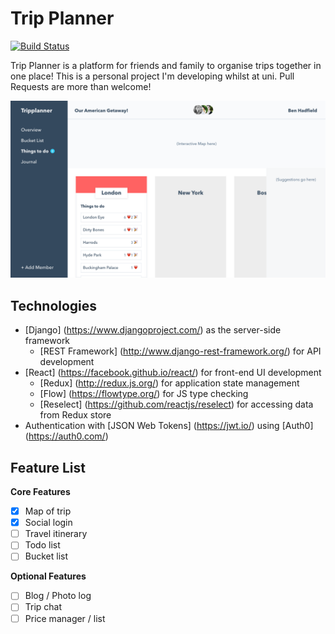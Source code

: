 Trip Planner
============

[![Build Status](https://travis-ci.org/benjaminhadfield/tripplanner.svg?branch=master)](https://travis-ci.org/benjaminhadfield/tripplanner)

Trip Planner is a platform for friends and family to organise trips together in one place! This is a personal project I'm developing whilst at uni. Pull Requests are more than welcome!

![TripPlanner Dashboard](/readme_assets/images/dashboard%204-12-16.png)

Technologies
------------
- [Django] (https://www.djangoproject.com/) as the server-side framework
  - [REST Framework] (http://www.django-rest-framework.org/) for API development
- [React] (https://facebook.github.io/react/) for front-end UI development
  - [Redux] (http://redux.js.org/) for application state management
  - [Flow] (https://flowtype.org/) for JS type checking
  - [Reselect] (https://github.com/reactjs/reselect) for accessing data from Redux store
- Authentication with [JSON Web Tokens] (https://jwt.io/) using [Auth0] (https://auth0.com/)  

Feature List
------------
**Core Features**
- [x] Map of trip  
- [x] Social login  
- [ ] Travel itinerary  
- [ ] Todo list  
- [ ] Bucket list  

**Optional Features**
- [ ] Blog / Photo log  
- [ ] Trip chat  
- [ ] Price manager / list  
